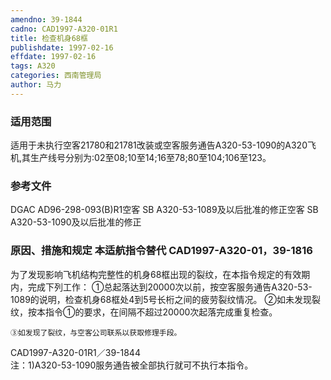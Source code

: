 ```yaml
---
amendno: 39-1844
cadno: CAD1997-A320-01R1
title: 检查机身68框
publishdate: 1997-02-16
effdate: 1997-02-16
tags: A320
categories: 西南管理局
author: 马力
---
```


### 适用范围 
适用于未执行空客21780和21781改装或空客服务通告A320-53-1090的A320飞机,其生产线号分别为:02至08;10至14;16至78;80至104;106至123。

### 参考文件
DGAC AD96-298-093(B)R1空客 SB A320-53-1089及以后批准的修正空客 SB A320-53-1090及以后批准的修正

### 原因、措施和规定 本适航指令替代 CAD1997-A320-01，39-1816
为了发现影响飞机结构完整性的机身68框出现的裂纹，在本指令规定的有效期内，完成下列工作： 
    ①总起落达到20000次以前，按空客服务通告A320-53-1089的说明，检查机身68框处4到5号长桁之间的疲劳裂纹情况。 
    ②如未发现裂纹，按本指令①的要求，在间隔不超过20000次起落完成重复检查。 

    ③如发现了裂纹，与空客公司联系以获取修理手段。
  CAD1997-A320-01R1／39-1844   
    注：1)A320-53-1090服务通告被全部执行就可不执行本指令。
